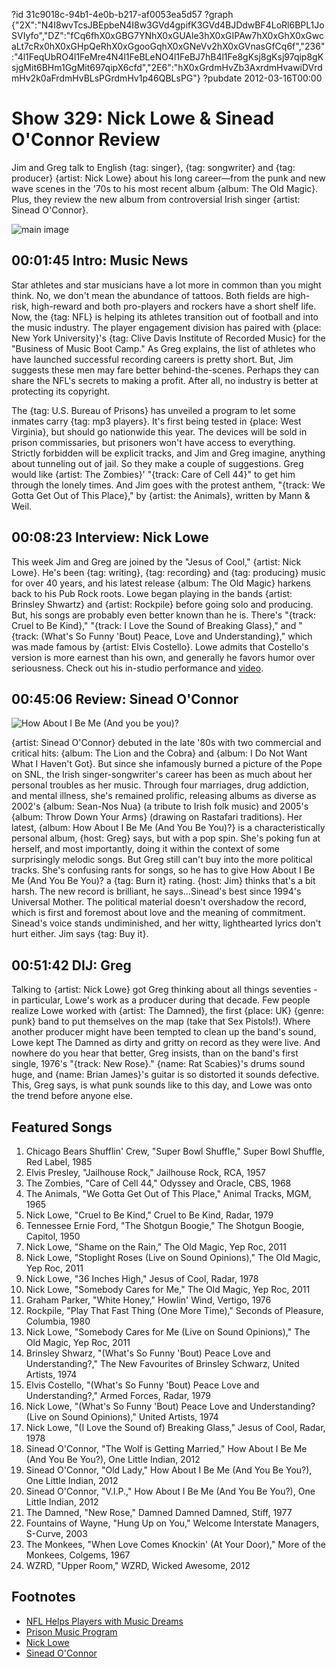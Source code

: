 ?id 31c9018c-94b1-4e0b-b217-af0053ea5d57
?graph {"2X":"N4I8wvTcsJBEpbeN4I8w3GVd4gpifK3GVd4BJDdwBF4LoRl6BPL1JoSVIyfo","DZ":"fCq6fhX0xGBG7YNhX0xGUAle3hX0xGIPAw7hX0xGhX0xGwcaLt7cRx0hX0xGHpQeRhX0xGgooGqhX0xGNeVv2hX0xGVnasGfCq6f","236":"4l1FeqUbRO4l1FeMre4N4l1FeBLeNO4l1FeBJ7hB4l1Fe8gKsj8gKsj97qip8gKsjgMit6BHm1GgMit697qipX6cfd","2E6":"hX0xGrdmHvZb3AxrdmHvawiDVrdmHv2k0aFrdmHvBLsPGrdmHv1p46QBLsPG"}
?pubdate 2012-03-16T00:00

# Show 329: Nick Lowe & Sinead O'Connor Review
Jim and Greg talk to English {tag: singer}, {tag: songwriter} and {tag: producer} {artist: Nick Lowe} about his long career—from the punk and new wave scenes in the '70s to his most recent album {album: The Old Magic}. Plus, they review the new album from controversial Irish singer {artist: Sinead O'Connor}.

![main image](https://static.soundopinions.org/images/2012/nicklowe.jpg)

## 00:01:45 Intro: Music News
Star athletes and star musicians have a lot more in common than you might think. No, we don't mean the abundance of tattoos. Both fields are high-risk, high-reward and both pro-players and rockers have a short shelf life. Now, the {tag: NFL} is helping its athletes transition out of football and into the music industry. The player engagement division has paired with {place: New York University}'s {tag: Clive Davis Institute of Recorded Music} for the "Business of Music Boot Camp." As Greg explains, the list of athletes who have launched successful recording careers is pretty short. But, Jim suggests these men may fare better behind-the-scenes. Perhaps they can share the NFL's secrets to making a profit. After all, no industry is better at protecting its copyright.

The {tag: U.S. Bureau of Prisons} has unveiled a program to let some inmates carry {tag: mp3 players}. It's first being tested in {place: West Virginia}, but should go nationwide this year. The devices will be sold in prison commissaries, but prisoners won't have access to everything. Strictly forbidden will be explicit tracks, and Jim and Greg imagine, anything about tunneling out of jail. So they make a couple of suggestions. Greg would like {artist: The Zombies}' "{track: Care of Cell 44}" to get him through the lonely times. And Jim goes with the protest anthem, "{track: We Gotta Get Out of This Place}," by {artist: the Animals}, written by Mann & Weil.

## 00:08:23 Interview: Nick Lowe
This week Jim and Greg are joined by the "Jesus of Cool," {artist: Nick Lowe}. He's been {tag: writing}, {tag: recording} and {tag: producing} music for over 40 years, and his latest release {album: The Old Magic} harkens back to his Pub Rock roots. Lowe began playing in the bands {artist: Brinsley Shwartz} and {artist: Rockpile} before going solo and producing. But, his songs are probably even better known than he is. There's "{track: Cruel to Be Kind}," "{track: I Love the Sound of Breaking Glass}," and "{track: (What's So Funny 'Bout) Peace, Love and Understanding}," which was made famous by {artist: Elvis Costello}. Lowe admits that Costello's version is more earnest than his own, and generally he favors humor over seriousness. Check out his in-studio performance and [video](http://www.wbez.org/blog/bez/2012-03-15/nick-lowe-performs-wbez-studios-sound-opinions-97316).

## 00:45:06 Review: Sinead O'Connor
![How About I Be Me (And you be you)?](https://static.soundopinions.org/assets/329/2360.jpg)

{artist: Sinead O'Connor} debuted in the late '80s with two commercial and critical hits: {album: The Lion and the Cobra} and {album: I Do Not Want What I Haven't Got}. But since she infamously burned a picture of the Pope on SNL, the Irish singer-songwriter's career has been as much about her personal troubles as her music. Through four marriages, drug addiction, and mental illness, she's remained prolific, releasing albums as diverse as 2002's {album: Sean-Nos Nua} (a tribute to Irish folk music) and 2005's {album: Throw Down Your Arms} (drawing on Rastafari traditions). Her latest, {album: How About I Be Me (And You Be You)?} is a characteristically personal album, {host: Greg} says, but with a pop spin. She's poking fun at herself, and most importantly, doing it within the context of some surprisingly melodic songs. But Greg still can't buy into the more political tracks. She's confusing rants for songs, so he has to give How About I Be Me (And You Be You)? a {tag: Burn it} rating. {host: Jim} thinks that's a bit harsh. The new record is brilliant, he says...Sinead's best since 1994's Universal Mother. The political material doesn't overshadow the record, which is first and foremost about love and the meaning of commitment. Sinead's voice stands undiminished, and her witty, lighthearted lyrics don't hurt either. Jim says {tag: Buy it}.

## 00:51:42 DIJ: Greg
Talking to {artist: Nick Lowe} got Greg thinking about all things seventies - in particular, Lowe's work as a producer during that decade. Few people realize Lowe worked with {artist: The Damned}, the first {place: UK} {genre: punk} band to put themselves on the map (take that Sex Pistols!). Where another producer might have been tempted to clean up the band's sound, Lowe kept The Damned as dirty and gritty on record as they were live. And nowhere do you hear that better, Greg insists, than on the band's first single, 1976's "{track: New Rose}." {name: Rat Scabies}'s drums sound huge, and {name: Brian James}'s guitar is so distorted it sounds defective. This, Greg says, is what punk sounds like to this day, and Lowe was onto the trend before anyone else.

## Featured Songs
1. Chicago Bears Shufflin' Crew, "Super Bowl Shuffle," Super Bowl Shuffle, Red Label, 1985
2. Elvis Presley, "Jailhouse Rock," Jailhouse Rock, RCA, 1957
3. The Zombies, "Care of Cell 44," Odyssey and Oracle, CBS, 1968
4. The Animals, "We Gotta Get Out of This Place," Animal Tracks, MGM, 1965
5. Nick Lowe, "Cruel to Be Kind," Cruel to Be Kind, Radar, 1979
6. Tennessee Ernie Ford, "The Shotgun Boogie," The Shotgun Boogie, Capitol, 1950
7. Nick Lowe, "Shame on the Rain," The Old Magic, Yep Roc, 2011
8. Nick Lowe, "Stoplight Roses (Live on Sound Opinions)," The Old Magic, Yep Roc, 2011
9. Nick Lowe, "36 Inches High," Jesus of Cool, Radar, 1978
10. Nick Lowe, "Somebody Cares for Me," The Old Magic, Yep Roc, 2011
11. Graham Parker, "White Honey," Howlin' Wind, Vertigo, 1976
12. Rockpile, "Play That Fast Thing (One More Time)," Seconds of Pleasure, Columbia, 1980
13. Nick Lowe, "Somebody Cares for Me (Live on Sound Opinions)," The Old Magic, Yep Roc, 2011
14. Brinsley Shwarz, "(What's So Funny 'Bout) Peace Love and Understanding?," The New Favourites of Brinsley Schwarz, United Artists, 1974
15. Elvis Costello, "(What's So Funny 'Bout) Peace Love and Understanding?," Armed Forces, Radar, 1979
16. Nick Lowe, "(What's So Funny 'Bout) Peace Love and Understanding? (Live on Sound Opinions)," United Artists, 1974
17. Nick Lowe, "(I Love the Sound of) Breaking Glass," Jesus of Cool, Radar, 1978
18. Sinead O'Connor, "The Wolf is Getting Married," How About I Be Me (And You Be You?), One Little Indian, 2012
19. Sinead O'Connor, "Old Lady," How About I Be Me (And You Be You?), One Little Indian, 2012
20. Sinead O'Connor, "V.I.P.," How About I Be Me (And You Be You?), One Little Indian, 2012
21. The Damned, "New Rose," Damned Damned Damned, Stiff, 1977
22. Fountains of Wayne, "Hung Up on You," Welcome Interstate Managers, S-Curve, 2003
23. The Monkees, "When Love Comes Knockin' (At Your Door)," More of the Monkees, Colgems, 1967 
24. WZRD, "Upper Room," WZRD, Wicked Awesome, 2012

## Footnotes
- [NFL Helps Players with Music Dreams](http://www.wsj.com/articles/AP517fd09f8b8543068488d94270a8f509)
- [Prison Music Program](http://usatoday30.usatoday.com/news/nation/story/2012-02-23/mp3-music-prisons/53260288/1)
- [Nick Lowe](http://nicklowe.com/)
- [Sinead O'Connor](http://www.sineadoconnor.com/)
